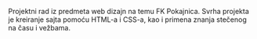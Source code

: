 Projektni rad iz predmeta web dizajn na temu FK Pokajnica. Svrha projekta je kreiranje sajta pomoću HTML-a i CSS-a, kao i primena znanja stečenog na času i vežbama.
